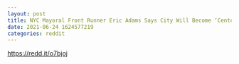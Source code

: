 ```yaml
--- 
layout: post 
title: NYC Mayoral Front Runner Eric Adams Says City Will Become ‘Center of Bitcoins’ 
date: 2021-06-24 1624577219 
categories: reddit 
--- 
```

https://redd.it/o7bjoj
